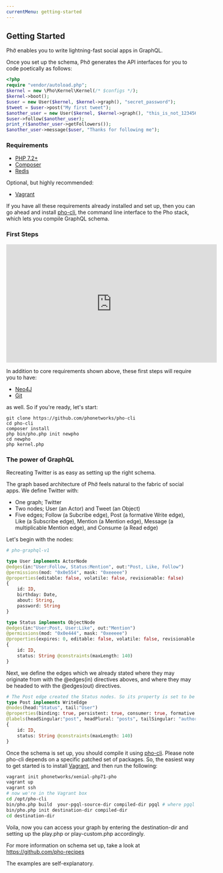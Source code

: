 ```yaml
---
currentMenu: getting-started
---
```


## Getting Started

Phở enables you to write lightning-fast social apps in GraphQL. 

Once you set up the schema, Phở generates the API interfaces for you to code poetically as follows:

```php
<?php
require "vendor/autoload.php";
$kernel = new \Pho\Kernel\Kernel(/* $configs */);
$kernel->boot();
$user = new User($kernel, $kernel->graph(), "secret_password");
$tweet = $user->post("My first tweet");
$another_user = new User($kernel, $kernel->graph(), "this_is_not_123456");
$user->follow($another_user);
print_r($another_user->getFollowers());
$another_user->message($user, "Thanks for following me");
```

### Requirements

* [PHP 7.2+](http://php.net)
* [Composer](http://getcomposer.org)
* [Redis](http://redis.io)

Optional, but highly recommended:
* [Vagrant](https://www.vagrantup.com/)

If you have all these requirements already installed and set up, then you can go ahead and install [pho-cli](https://github.com/phonetworks/pho-cli), the command line interface to the Pho stack, which lets you compile GraphQL schema.

<!--
The easiest way to install it is to download the phar file from [https://phonetworks.github.io/pho-cli/pho.phar](https://phonetworks.github.io/pho-cli/pho.phar).
-->



### First Steps

<iframe width="560" height="315" src="https://www.youtube.com/embed/sz07bFqHNHY" frameborder="0" allow="accelerometer; autoplay; encrypted-media; gyroscope; picture-in-picture" allowfullscreen></iframe>

In addition to core requirements shown above, these first steps will require you to have:

* [Neo4J](https://neo4j.com/)
* [Git](https://git-scm.com/)

as well. So if you're ready, let's start:

```
git clone https://github.com/phonetworks/pho-cli
cd pho-cli
composer install
php bin/pho.php init newpho
cd newpho
php kernel.php

```

### The power of GraphQL

Recreating Twitter is as easy as setting up the right schema. 

The graph based architecture of Phở feels natural to the fabric of social apps. We define Twitter with:

* One graph; Twitter 
* Two nodes; User (an Actor) and Tweet (an Object)
* Five edges; Follow (a Subcribe edge), Post (a formative Write edge), Like (a Subscribe edge), Mention (a Mention edge), Message (a multiplicable Mention edge), and Consume (a Read edge)

Let's begin with the nodes:

```graphql
# pho-graphql-v1

type User implements ActorNode 
@edges(in:"User:Follow, Status:Mention", out:"Post, Like, Follow")
@permissions(mod: "0x0e554", mask: "0xeeeee") 
@properties(editable: false, volatile: false, revisionable: false)
{
    id: ID,
    birthday: Date,
    about: String,
    password: String
}

type Status implements ObjectNode 
@edges(in:"User:Post, User:Like", out:"Mention")
@permissions(mod: "0x0e444", mask: "0xeeeee") 
@properties(expires: 0, editable: false, volatile: false, revisionable: false)
{
    id: ID,
    status: String @constraints(maxLength: 140)
}
```

Next, we define the edges which we already stated where they may originate from with the @edges(in) directives aboves, and where they may be headed to with the @edges(out) directives.

```graphql
# The Post edge created the Status nodes. So its property is set to be "formative"
type Post implements WriteEdge 
@nodes(head:"Status", tail:"User")
@properties(binding: true, persistent: true, consumer: true, formative: true)
@labels(headSingular:"post", headPlural: "posts", tailSingular: "author", tailPlural: "authors")
{
    id: ID,
    status: String @constraints(maxLength: 140)
}
```

Once the schema is set up, you should compile it using [pho-cli](https://github.com/phonetworks/pho-cli).  Please note pho-cli depends on a specific patched set of packages. So, the easiest way to get started is to install [Vagrant](https://www.vagrantup.com/), and then run the following:

```bash
vagrant init phonetworks/xenial-php71-pho
vagrant up
vagrant ssh
# now we're in the Vagrant box
cd /opt/pho-cli
bin/pho.php build  your-pgql-source-dir compiled-dir pgql # where pgql is the extension of your graphql files
bin/pho.php init destination-dir compiled-dir
cd destination-dir
```

Voila, now you can access your graph by entering the destination-dir and setting up the play.php or play-custom.php accordingly.

For more information on schema set up, take a look at https://github.com/pho-recipes

The examples are self-explanatory.

